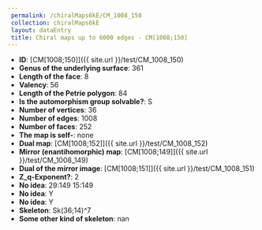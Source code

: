 ```yaml
--- 
 permalink: /chiralMaps6kE/CM_1008_150 
 collection: chiralMaps6kE
 layout: dataEntry
 title: Chiral maps up to 6000 edges - CM[1008;150]
---
```


- **ID**: [CM[1008;150]]({{ site.url }}/test/CM_1008_150)
- **Genus of the underlying surface**: 361
- **Length of the face**: 8
- **Valency**: 56
- **Length of the Petrie polygon**: 84
- **Is the automorphism group solvable?**: S
- **Number of vertices**: 36
- **Number of edges**: 1008
- **Number of faces**: 252
- **The map is self-**: none
- **Dual map**: [CM[1008;152]]({{ site.url }}/test/CM_1008_152)
- **Mirror (enantihomorphic) map**: [CM[1008;149]]({{ site.url }}/test/CM_1008_149)
- **Dual of the mirror image**: [CM[1008;151]]({{ site.url }}/test/CM_1008_151)
- **Z_q-Exponent?**: 2
- **No idea**:  29:149 15:149
- **No idea**: Y
- **No idea**: Y
- **Skeleton**: Sk(36;14)^7
- **Some other kind of skeleton**: nan

